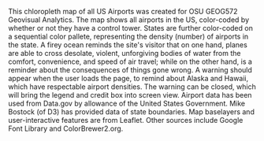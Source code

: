 This chloropleth map of all US Airports was created for OSU GEOG572 Geovisual Analytics. The map shows all airports in the US, color-coded by whether or not they have a control tower. States are further color-coded on a sequential color pallete, representing the density (number) of airports in the state. A firey ocean reminds the site's visitor that on one hand, planes are able to cross desolate, violent, unforgiving bodies of water from the comfort, convenience, and speed of air travel; while on the other hand, is a reminder about the consequences of things gone wrong. A warning should appear when the user loads the page, to remind about Alaska and Hawaii, which have respectable airport densities. The warning can be closed, which will bring the legend and credit box into screen view. Airport data has been used from Data.gov by allowance of the United States Government. Mike Bostock (of D3) has provided data of state boundaries. Map baselayers and user-interactive features are from Leaflet. Other sources include Google Font Library and ColorBrewer2.org.

